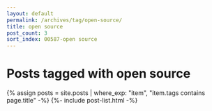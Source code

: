 ```yaml
---
layout: default
permalink: /archives/tag/open-source/
title: open source
post_count: 3
sort_index: 00587-open source
---
```

<h1 class="page-heading">Posts tagged with open source</h1>
{% assign posts = site.posts | where_exp: "item", "item.tags contains page.title" -%}
{%- include post-list.html -%}
